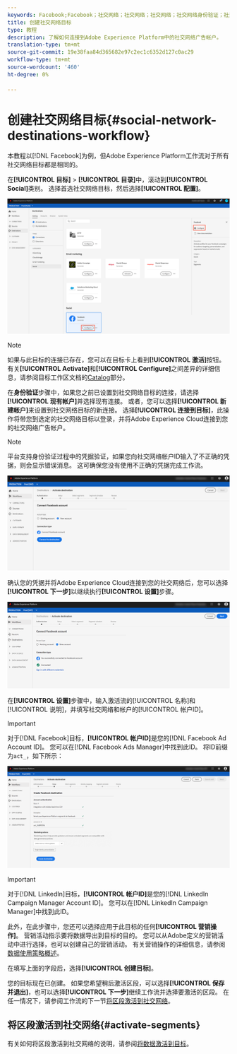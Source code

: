 ```yaml
---
keywords: Facebook;Facebook；社交网络；社交网络；社交网络；社交网络身份验证；社交网络身份验证
title: 创建社交网络目标
type: 教程
description: 了解如何连接到Adobe Experience Platform中的社交网络广告帐户。
translation-type: tm+mt
source-git-commit: 19e38faa84d365682e97c2ec1c6352d127c0ac29
workflow-type: tm+mt
source-wordcount: '460'
ht-degree: 0%

---
```



# 创建社交网络目标{#social-network-destinations-workflow}

本教程以[!DNL Facebook]为例，但Adobe Experience Platform工作流对于所有社交网络目标都是相同的。

在&#x200B;**[!UICONTROL 目标]** > **[!UICONTROL 目录]**&#x200B;中，滚动到&#x200B;**[!UICONTROL Social]**&#x200B;类别。 选择首选社交网络目标，然后选择&#x200B;**[!UICONTROL 配置]**。

![连接到社交网络目标](../../assets/catalog/social/workflow/catalog.png)

>[!NOTE]
>
>如果与此目标的连接已存在，您可以在目标卡上看到&#x200B;**[!UICONTROL 激活]**&#x200B;按钮。 有关&#x200B;**[!UICONTROL Activate]**&#x200B;和&#x200B;**[!UICONTROL Configure]**&#x200B;之间差异的详细信息，请参阅目标工作区文档的[Catalog](../../ui/destinations-workspace.md#catalog)部分。

在&#x200B;**身份验证**&#x200B;步骤中，如果您之前已设置到社交网络目标的连接，请选择&#x200B;**[!UICONTROL 现有帐户]**&#x200B;并选择现有连接。 或者，您可以选择&#x200B;**[!UICONTROL 新建帐户]**&#x200B;来设置到社交网络目标的新连接。 选择&#x200B;**[!UICONTROL 连接到目标]**，此操作将带您到选定的社交网络目标以登录，并将Adobe Experience Cloud连接到您的社交网络广告帐户。

>[!NOTE]
>
>平台支持身份验证过程中的凭据验证，如果您向社交网络帐户ID输入了不正确的凭据，则会显示错误消息。 这可确保您没有使用不正确的凭据完成工作流。

![连接到社交网络目标 — 身份验证步骤](../../assets/catalog/social/workflow/pre-connect.png)

确认您的凭据并将Adobe Experience Cloud连接到您的社交网络后，您可以选择&#x200B;**[!UICONTROL 下一步]**&#x200B;以继续执行&#x200B;**[!UICONTROL 设置]**&#x200B;步骤。

![已确认凭据](../../assets/catalog/social/workflow/post-connect.png)

在&#x200B;**[!UICONTROL 设置]**&#x200B;步骤中，输入激活流的[!UICONTROL 名称]和[!UICONTROL 说明]，并填写社交网络和帐户的[!UICONTROL 帐户ID]。

>[!IMPORTANT]
>
> 对于[!DNL Facebook]目标，**[!UICONTROL 帐户ID]**&#x200B;是您的[!DNL Facebook Ad Account ID]。 您可以在[!DNL Facebook Ads Manager]中找到此ID。 将ID前缀为`act_`，如下所示：

![连接到社交网络目标 — 设置步骤](../../assets/catalog/social/workflow/setup.png)

>[!IMPORTANT]
>
> 对于[!DNL LinkedIn]目标，**[!UICONTROL 帐户ID]**&#x200B;是您的[!DNL LinkedIn Campaign Manager Account ID]。 您可以在[!DNL LinkedIn Campaign Manager]中找到此ID。

此外，在此步骤中，您还可以选择应用于此目标的任何&#x200B;**[!UICONTROL 营销操作]**。 营销活动指示要将数据导出到目标的目的。 您可以从Adobe定义的营销活动中进行选择，也可以创建自己的营销活动。 有关营销操作的详细信息，请参阅[数据使用策略概述](../../../data-governance/policies/overview.md)。

在填写上面的字段后，选择&#x200B;**[!UICONTROL 创建目标]**。

您的目标现在已创建。 如果您希望稍后激活区段，可以选择&#x200B;**[!UICONTROL 保存并退出]**，也可以选择&#x200B;**[!UICONTROL 下一步]**&#x200B;继续工作流并选择要激活的区段。 在任一情况下，请参阅工作流的下一节[将区段激活到社交网络](#activate-segments)。

## 将区段激活到社交网络{#activate-segments}

有关如何将区段激活到社交网络的说明，请参阅[将数据激活到目标](../../ui/activate-destinations.md)。